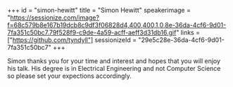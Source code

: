 +++
id = "simon-hewitt"
title = "Simon Hewitt"
speakerimage = "https://sessionize.com/image?f=68c579b8e167b19dcb8c9df3f06828d4,400,400,1,0,8e-36da-4cf6-9d01-7fa351c50bc7.79f528f9-c9de-4a59-acff-aeff3d31db16.gif"
links = ["https://github.com/tyndyll"]
sessionizeId = "29e5c28e-36da-4cf6-9d01-7fa351c50bc7"
+++

Simon thanks you for your time and interest and hopes that you will enjoy his talk. His degree is in Electrical Engineering and not Computer Science so please set your expections accordingly.